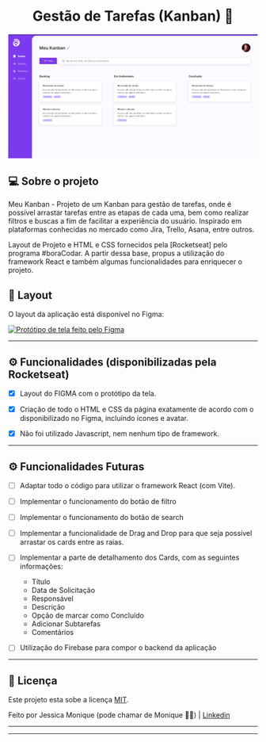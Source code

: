 <h1 align="center"> 
	Gestão de Tarefas (Kanban) 🚀
</h1>

<h4 align="center">
    <img alt="boraCodar" title="#boraCodar" src="./assets/banner.png" />
</h4>


## 💻 Sobre o projeto

Meu Kanban - Projeto de um Kanban para gestão de tarefas, onde é possível arrastar tarefas entre as etapas de cada uma, bem como realizar filtros e buscas a fim de facilitar a experiência do usuário. Inspirado em plataformas conhecidas no mercado como Jira, Trello, Asana, entre outros.

Layout de Projeto e HTML e CSS fornecidos pela [Rocketseat] pelo programa #boraCodar.
A partir dessa base, propus a utilização do framework React e também algumas funcionalidades para enriquecer o projeto. 


## 🎨 Layout

O layout da aplicação está disponível no Figma:

<a href="https://www.figma.com/design/Todp1K6EXoPCWaiWNKEStf/Kanban-•-Desafio-12-(Community)?node-id=18-21&t=B4BUpuebfzp1QQnT-0">
  <img alt="Protótipo de tela feito pelo Figma" src="https://img.shields.io/badge/Acessar%20Layout%20-Figma-%2304D361"><img>
</a>


---


## ⚙️ Funcionalidades (disponibilizadas pela Rocketseat)

- [x] Layout do FIGMA com o protótipo da tela.
- [x] Criação de todo o HTML e CSS da página exatamente de acordo com o disponibilizado no Figma, incluíndo ícones e avatar.
- [x] Não foi utilizado Javascript, nem nenhum tipo de framework.


---

## ⚙️ Funcionalidades Futuras

- [ ] Adaptar todo o código para utilizar o framework React (com Vite).
- [ ] Implementar o funcionamento do botão de filtro
- [ ] Implementar o funcionamento do botão de search 
- [ ] Implementar a funcionalidade de Drag and Drop para que seja possível arrastar os cards entre as raias.
- [ ] Implementar a parte de detalhamento dos Cards, com as seguintes informações:
    - Título
    - Data de Solicitação
    - Responsável
    - Descrição
    - Opção de marcar como Concluído
    - Adicionar Subtarefas
    - Comentários
- [ ] Utilização do Firebase para compor o backend da aplicação


---

## 📝 Licença

Este projeto esta sobe a licença [MIT](./LICENSE).

Feito por Jessica Monique (pode chamar de Monique 👋🏽) | 
[Linkedin](https://www.linkedin.com/in/jmoniquemelo/)

---




---

